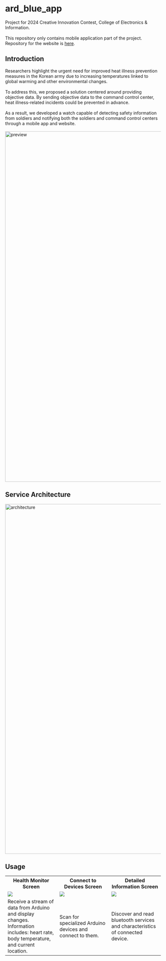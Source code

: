 # ard_blue_app

Project for 2024 Creative Innovation Contest, College of Electronics & Information.<br>
<br>
This repository only contains mobile application part of the project. Repository for the website is [here](https://github.com/grden/arduino-blue-web).

## Introduction

Researchers highlight the urgent need for improved heat illness prevention measures in the Korean army due to increasing temperatures linked to global warming and other environmental changes.<br>
<br>
To address this, we proposed a solution centered around providing objective data. By sending objective data to the command control center, heat illness-related incidents could be prevented in advance.<br>
<br>
As a result, we developed a watch capable of detecting safety information from soldiers and notifying both the soldiers and command control centers through a mobile app and website.<be>
<br>
<br>
<img width="1133" alt="preview" src="https://github.com/user-attachments/assets/477e5561-b2ce-4d68-9fac-f7d37b7c2d81">

## Service Architecture

<img width="1131" alt="architecture" src="https://github.com/user-attachments/assets/dd548151-e72e-48d6-9233-d8dda4983797">

## Usage

<table width="100%" align="center">
  <tr>
    <th>Health Monitor Screen</th>
    <th>Connect to Devices Screen</th>
    <th>Detailed Information Screen</th>
  </tr>
  <tr>
    <td width="33.3%"><img src="https://github.com/user-attachments/assets/104b30fc-b89c-43f5-8b0d-2f8d99b88143"></td>
    <td width="33.3%"><img src="https://github.com/user-attachments/assets/98a0129f-5cbe-443d-8d4b-5481bae2f9f7"></td>
    <td width="33.3%"><img src="https://github.com/user-attachments/assets/1b3ff926-3eaa-4386-b211-ca6b143e2da7"></td>
  </tr>
  <tr>
    <td>Receive a stream of data from Arduino and display changes. Information includes: heart rate, body temperature, and current location.</td>
    <td>Scan for specialized Arduino devices and connect to them.</td>
    <td>Discover and read bluetooth services and characteristics of connected device.</td>
  </tr>
</table>
